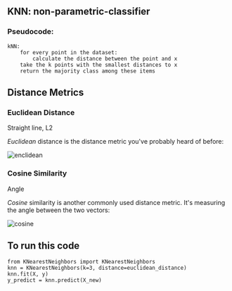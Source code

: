 ## KNN: non-parametric-classifier

### Pseudocode: 
```
kNN:
    for every point in the dataset:
        calculate the distance between the point and x
    take the k points with the smallest distances to x 
    return the majority class among these items
```

## Distance Metrics
### Euclidean Distance

Straight line, L2

*Euclidean* distance is the distance metric you've probably heard of before:

![enclidean](https://latex.codecogs.com/gif.latex?d(\mathbf{a},&space;\mathbf{b})&space;=&space;||\mathbf{a}&space;-&space;\mathbf{b}||&space;\&space;=&space;\sqrt{\sum&space;(a_i&space;-&space;b_i)^2})

### Cosine Similarity

Angle

*Cosine* similarity is another commonly used distance metric. It's measuring the angle between the two vectors:

![cosine](https://latex.codecogs.com/gif.latex?d(\mathbf{a},&space;\mathbf{b})&space;=&space;\frac{\mathbf{a}&space;\cdot&space;\mathbf{b}}{||\mathbf{a}||&space;||\mathbf{b}||})

## To run this code
```
from KNearestNeighbors import KNearestNeighbors
knn = KNearestNeighbors(k=3, distance=euclidean_distance)
knn.fit(X, y)
y_predict = knn.predict(X_new)
```





